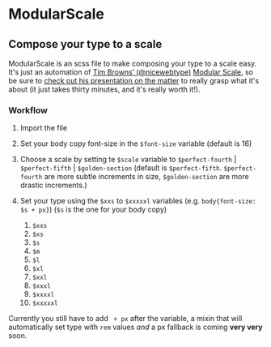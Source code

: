 # ModularScale
## Compose your type to a scale

ModularScale is an scss file to make composing your type to a scale easy. It's just an automation of [Tim Browns’ (@nicewebtype)](https://twitter.com/nicewebtype) [Modular Scale](http://modularscale.com/), so be sure to [check out his presentation on the matter](http://vimeo.com/17079380) to really grasp what it's about (it just takes thirty minutes, and it's really worth it!).

### Workflow

1. Import the file

2. Set your body copy font-size in the `$font-size` variable (default is 16)

3. Choose a scale by setting te `$scale` variable to `$perfect-fourth` | `$perfect-fifth` | `$golden-section` (default is `$perfect-fifth`. `$perfect-fourth` are more subtle increments in size, `$golden-section` are more drastic increments.)

4. Set your type using the `$xxs` to `$xxxxxl` variables (e.g. `body{font-size: $s + px}`) (`$s` is the one for your body copy)

	1. `$xxs`
	2. `$xs`
	3. `$s`
	4. `$m`
	5. `$l`
	6. `$xl`
	7. `$xxl`
	8. `$xxxl`
	9. `$xxxxl`
	10. `$xxxxxl`

Currently you still have to add ` + px` after the variable, a mixin that will automatically set type with `rem` values *and* a px fallback is coming **very very** soon.
